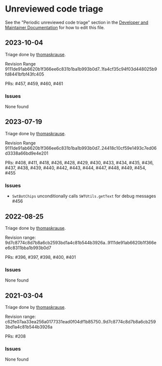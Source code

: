 # Unreviewed code triage

See the "Periodic unreviewed code triage" section in the [Developer and Maintainer Documentation](https://hexatomic.github.io/hexatomic/dev/) for how to edit this file.

## 2023-10-04

Triage done by [thomaskrause](https://github.com/thomaskrause/).

Revision Range 9111de91ab6620b1f366ee6c831b1ba1b993b0d7..1fa4cf35c94f03d448025b9fd8441bfbf43fc405

PRs: #457, #459, #460, #461

### Issues

None found

## 2023-07-19 

Triage done by [thomaskrause](https://github.com/thomaskrause/).

Revision Range 9111de91ab6620b1f366ee6c831b1ba1b993b0d7..24418c10cf59e1493c7ed06d3338a66bd9e4e201

PRs: #408, #411, #418, #426, #428, #429, #430, #433, #434, #435, #436, #437,
#438, #439, #440, #442, #443, #444, #447, #448, #449, #454, #455

### Issues

- `SwtBotChips` unconditionally calls `SWTUtils.getText` for debug messages #456 

## 2022-08-25

Triage done by [thomaskrause](https://github.com/thomaskrause/).

Revision range: 9d7c8774c8d7b8a6cb2593bd1a4c81b544b3926a..9111de91ab6620b1f366ee6c8311bba1b993b0d7

PRs: #396, #397, #398, #400, #401

### Issues

None found

## 2021-03-04

Triage done by [thomaskrause](https://github.com/thomaskrause/).

Revision range: c62fe07aa33ea256a0177331ead0f04df1b85750..9d7c8774c8d7b8a6cb2593bd1a4c81b544b3926a

PRs: #208

### Issues

None found
